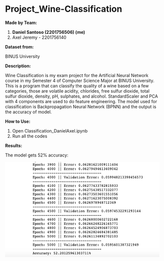# Project_Wine-Classification

**Made by Team:**
1. **Daniel Santoso (2201756506) (me)**
2. Axel Jeremy - 2201756140

**Dataset from:**

BINUS University

**Description:**

Wine Classification is my exam project for the Artificial Neural Network course in my Semester 4 of Computer Science Major at BINUS University. This is a program that can classify the quality of a wine based on a few categories, those are volatile acidity, chlorides, free sulfur dioxide, total sulfur dioxide, density, pH, sulphates, and alcohol. StandardScaler and PCA with 4 components are used to do feature engineering. The model used for classification is Backpropagation Neural Network (BPNN) and the output is the accuracy of model.

**How to Use:**
1. Open Classification_DanielAxel.ipynb
2. Run all the codes

**Results:**

The model gets 52% accuracy:

![](/results/classification.png)

